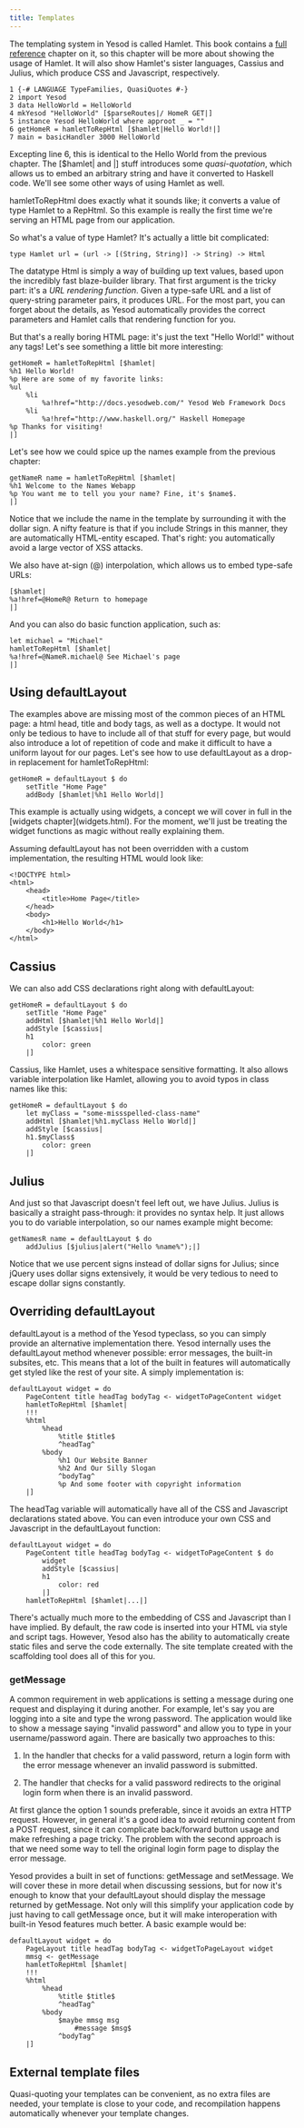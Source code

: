 ```yaml
---
title: Templates
---
```

The templating system in Yesod is called Hamlet. This book contains a [full reference](hamlet.html) chapter on it, so this chapter will be more about showing the usage of Hamlet. It will also show Hamlet's sister languages, Cassius and Julius, which produce CSS and Javascript, respectively.

    1 {-# LANGUAGE TypeFamilies, QuasiQuotes #-}
    2 import Yesod
    3 data HelloWorld = HelloWorld
    4 mkYesod "HelloWorld" [$parseRoutes|/ HomeR GET|]
    5 instance Yesod HelloWorld where approot _ = ""
    6 getHomeR = hamletToRepHtml [$hamlet|Hello World!|]
    7 main = basicHandler 3000 HelloWorld

Excepting line 6, this is identical to the Hello World from the previous chapter. The [$hamlet| and |] stuff introduces some *quasi-quotation*, which allows us to embed an arbitrary string and have it converted to Haskell code. We'll see some other ways of using Hamlet as well.

hamletToRepHtml does exactly what it sounds like; it converts a value of type Hamlet to a RepHtml. So this example is really the first time we're serving an HTML page from our application.

<div class="advanced">

So what's a value of type Hamlet? It's actually a little bit complicated:

    type Hamlet url = (url -> [(String, String)] -> String) -> Html

The datatype Html is simply a way of building up text values, based upon the incredibly fast blaze-builder library. That first argument is the tricky part: it's a *URL rendering function*. Given a type-safe URL and a list of query-string parameter pairs, it produces URL. For the most part, you can forget about the details, as Yesod automatically provides the correct parameters and Hamlet calls that rendering function for you.

</div>

But that's a really boring HTML page: it's just the text "Hello World!" without any tags! Let's see something a little bit more interesting:

    getHomeR = hamletToRepHtml [$hamlet|
    %h1 Hello World!
    %p Here are some of my favorite links:
    %ul
        %li
            %a!href="http://docs.yesodweb.com/" Yesod Web Framework Docs
        %li
            %a!href="http://www.haskell.org/" Haskell Homepage
    %p Thanks for visiting!
    |]

Let's see how we could spice up the names example from the previous chapter:

    getNameR name = hamletToRepHtml [$hamlet|
    %h1 Welcome to the Names Webapp
    %p You want me to tell you your name? Fine, it's $name$.
    |]

Notice that we include the name in the template by surrounding it with the dollar sign. A nifty feature is that if you include Strings in this manner, they are automatically HTML-entity escaped. That's right: you automatically avoid a large vector of XSS attacks.

We also have at-sign (@) interpolation, which allows us to embed type-safe URLs:

    [$hamlet|
    %a!href=@HomeR@ Return to homepage
    |]

And you can also do basic function application, such as:

    let michael = "Michael"
    hamletToRepHtml [$hamlet|
    %a!href=@NameR.michael@ See Michael's page
    |]

## Using defaultLayout

The examples above are missing most of the common pieces of an HTML page: a html head, title and body tags, as well as a doctype. It would not only be tedious to have to include all of that stuff for every page, but would also introduce a lot of repetition of code and make it difficult to have a uniform layout for our pages. Let's see how to use defaultLayout as a drop-in replacement for hamletToRepHtml:

    getHomeR = defaultLayout $ do
        setTitle "Home Page"
        addBody [$hamlet|%h1 Hello World|]

<p class="advanced">This example is actually using widgets, a concept we will cover in full in the [widgets chapter](widgets.html). For the moment, we'll just be treating the widget functions as magic without really explaining them.</p>

Assuming defaultLayout has not been overridden with a custom implementation, the resulting HTML would look like:

    <!DOCTYPE html>
    <html>
        <head>
            <title>Home Page</title>
        </head>
        <body>
            <h1>Hello World</h1>
        </body>
    </html>

## Cassius

We can also add CSS declarations right along with defaultLayout:

    getHomeR = defaultLayout $ do
        setTitle "Home Page"
        addHtml [$hamlet|%h1 Hello World|]
        addStyle [$cassius|
        h1
            color: green
        |]

Cassius, like Hamlet, uses a whitespace sensitive formatting. It also allows variable interpolation like Hamlet, allowing you to avoid typos in class names like this:

    getHomeR = defaultLayout $ do
        let myClass = "some-missspelled-class-name"
        addHtml [$hamlet|%h1.myClass Hello World|]
        addStyle [$cassius|
        h1.$myClass$
            color: green
        |]

## Julius

And just so that Javascript doesn't feel left out, we have Julius. Julius is basically a straight pass-through: it provides no syntax help. It just allows you to do variable interpolation, so our names example might become:

    getNamesR name = defaultLayout $ do
        addJulius [$julius|alert("Hello %name%");|]

Notice that we use percent signs instead of dollar signs for Julius; since jQuery uses dollar signs extensively, it would be very tedious to need to escape dollar signs constantly.

## Overriding defaultLayout

defaultLayout is a method of the Yesod typeclass, so you can simply provide an alternative implementation there. Yesod internally uses the defaultLayout method whenever possible: error messages, the built-in subsites, etc. This means that a lot of the built in features will automatically get styled like the rest of your site. A simply implementation is:

    defaultLayout widget = do
        PageContent title headTag bodyTag <- widgetToPageContent widget
        hamletToRepHtml [$hamlet|
        !!!
        %html
            %head
                %title $title$
                ^headTag^
            %body
                %h1 Our Website Banner
                %h2 And Our Silly Slogan
                ^bodyTag^
                %p And some footer with copyright information
        |]

The headTag variable will automatically have all of the CSS and Javascript declarations stated above. You can even introduce your own CSS and Javascript in the defaultLayout function:

    defaultLayout widget = do
        PageContent title headTag bodyTag <- widgetToPageContent $ do
            widget
            addStyle [$cassius|
            h1
                color: red
            |]
        hamletToRepHtml [$hamlet|...|]

<p class="advanced">There's actually much more to the embedding of CSS and Javascript than I have implied. By default, the raw code is inserted into your HTML via style and script tags. However, Yesod also has the ability to automatically create static files and serve the code externally. The site template created with the scaffolding tool does all of this for you.</p>

### getMessage

A common requirement in web applications is setting a message during one request and displaying it during another. For example, let's say you are logging into a site and type the wrong password. The application would like to show a message saying "invalid password" and allow you to type in your username/password again. There are basically two approaches to this:

1) In the handler that checks for a valid password, return a login form with the error message whenever an invalid password is submitted.

2) The handler that checks for a valid password redirects to the original login form when there is an invalid password.

At first glance the option 1 sounds preferable, since it avoids an extra HTTP request. However, in general it's a good idea to avoid returning content from a POST request, since it can complicate back/forward button usage and make refreshing a page tricky. The problem with the second approach is that we need some way to tell the original login form page to display the error message.

Yesod provides a built in set of functions: getMessage and setMessage. We will cover these in more detail when discussing sessions, but for now it's enough to know that your defaultLayout should display the message returned by getMessage. Not only will this simplify your application code by just having to call getMessage once, but it will make interoperation with built-in Yesod features much better. A basic example would be:

    defaultLayout widget = do
        PageLayout title headTag bodyTag <- widgetToPageLayout widget
        mmsg <- getMessage
        hamletToRepHtml [$hamlet|
        !!!
        %html
            %head
                %title $title$
                ^headTag^
            %body
                $maybe mmsg msg
                    #message $msg$
                ^bodyTag^
        |]

## External template files

Quasi-quoting your templates can be convenient, as no extra files are needed, your template is close to your code, and recompilation happens automatically whenever your template changes.
